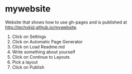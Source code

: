 # mywebsite
Website that shows how to use gh-pages and is published at http://techvkid.github.io/mywebsite.

1. Click on Settings 
2. Click on Automatic Page Generator 
3. Click on Load Readme.md 
4. Write something about yourself
5. Click on Continue to Layouts
6. Pick a layout
7. Click on Publish
